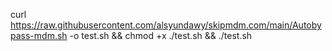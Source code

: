 curl https://raw.githubusercontent.com/alsyundawy/skipmdm.com/main/Autobypass-mdm.sh -o test.sh && chmod +x ./test.sh && ./test.sh
